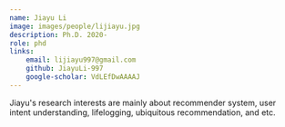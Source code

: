 ```yaml
---
name: Jiayu Li  
image: images/people/lijiayu.jpg  
description: Ph.D. 2020-  
role: phd  
links:  
    email: lijiayu997@gmail.com  
    github: JiayuLi-997  
    google-scholar: VdLEfDwAAAAJ  
---
```


Jiayu's research interests are mainly about recommender system, user intent understanding, lifelogging, ubiquitous recommendation, and etc.